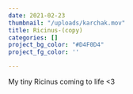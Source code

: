 ```yaml
---
date: 2021-02-23
thumbnail: "/uploads/karchak.mov"
title: Ricinus-(copy)
categories: []
project_bg_color: "#D4F0D4"
project_fg_color: ''

---
```

My tiny Ricinus coming to life <3